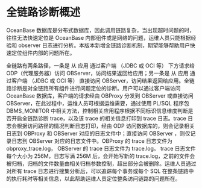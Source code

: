 全链路诊断概述 
============================



OceanBase 数据库是分布式数据库，因此调用链路复杂，当出现超时问题的时，往往无法快速定位是 OceanBase 内部组件或是网络的问题，运维人员只能根据经验和 observer 日志进行分析。本版本新增全链路诊断机制，期望能够帮助用户快速定位组件内部的问题所在。

全链路有两条路径，一条是 从 应用 通过客户端 （JDBC 或 OCI 等） 下方请求给 ODP（代理服务器）访问 OBServer，访问结果返回给应用；另一条是 从 应用 通过客户端 （JDBC 或 OCI 等） 直接访问 OBServer，访问结果返回给应用。全链路诊断是对全链路所有组件进行问题定位的诊断。用户可以通过客户端访问 OceanBase 数据库，客户端的请求经由 OBProxy 分发到 OBServer 或直接访问 OBServer，在此过程中，运维人员可根据运维需要，通过使用 PL/SQL 程序包 DBMS_MONITOR 中相关方法，控制相关应用程序根据不同标识信息维度判断是否开启全链路诊断 trace，以及该 trace 的相关信息打印到 trace 日志。trace 日志会根据访问路径的情况判断日志打印，经由 ODP 访问数据库的，则会记录相关日志到 OBProxy 和 OBServer 对应的日志文件中；直接访问 OBServer ，则仅记录日志到 OBServer 对应的日志文件中。OBProxy 的 trace 日志文件为 obproxy_trace.log， OBServer 的 trace 日志文件为 trace.log。 trace 日志文件每个大小为 256M，日志写满 256M 后，会开始写新的 trace.log，之前的文件会被归档，归档的文件数量由相关归档参数控制，超出部分会被删除。运维人员通过对所有 trace 日志进行搜集分析后，可以追踪每个事务或每个 SQL 在整条链路中的执行耗时等相关信息，以此帮助运维人员定位整条访问链路的问题所在。